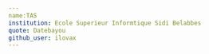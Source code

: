 ```yaml
---
name:TAS
institution: Ecole Superieur Informtique Sidi Belabbes
quote: Datebayou
github_user: ilovax
---
```


